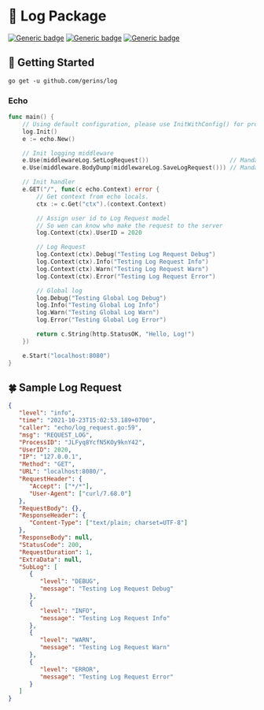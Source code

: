 # 📜 Log Package 
[![Generic badge](https://img.shields.io/badge/Go-v1.17.0-blue.svg)](https://golang.org/doc/go1.17)
[![Generic badge](https://img.shields.io/badge/status-development-green.svg)](https://shields.io/)
[![Generic badge](https://img.shields.io/badge/release-v1.1.3-yellow.svg)](https://shields.io/)


## 📌 Getting Started
```shell
go get -u github.com/gerins/log
```

### Echo 
```go
func main() {
	// Using default configuration, please use InitWithConfig() for production environment.
	log.Init() 
	e := echo.New()

	// Init logging middleware
	e.Use(middlewareLog.SetLogRequest())                       // Mandatory
	e.Use(middleware.BodyDump(middlewareLog.SaveLogRequest())) // Mandatory

	// Init handler
	e.GET("/", func(c echo.Context) error {
		// Get context from echo locals.
		ctx := c.Get("ctx").(context.Context)

		// Assign user id to Log Request model
		// So wen can know who make the request to the server
		log.Context(ctx).UserID = 2020

		// Log Request
		log.Context(ctx).Debug("Testing Log Request Debug")
		log.Context(ctx).Info("Testing Log Request Info")
		log.Context(ctx).Warn("Testing Log Request Warn")
		log.Context(ctx).Error("Testing Log Request Error")

		// Global log
		log.Debug("Testing Global Log Debug")
		log.Info("Testing Global Log Info")
		log.Warn("Testing Global Log Warn")
		log.Error("Testing Global Log Error")

		return c.String(http.StatusOK, "Hello, Log!")
	})

	e.Start("localhost:8080")
}
```

## 🍀 Sample Log Request
```json
{
   "level": "info",
   "time": "2021-10-23T15:02:53.189+0700",
   "caller": "echo/log_request.go:59",
   "msg": "REQUEST_LOG",
   "ProcessID": "JLFyq8YcfN5KOy9knY42",
   "UserID": 2020,
   "IP": "127.0.0.1",
   "Method": "GET",
   "URL": "localhost:8080/",
   "RequestHeader": {
      "Accept": ["*/*"],
      "User-Agent": ["curl/7.68.0"]
   },
   "RequestBody": {},
   "ResponseHeader": {
      "Content-Type": ["text/plain; charset=UTF-8"]
   },
   "ResponseBody": null,
   "StatusCode": 200,
   "RequestDuration": 1,
   "ExtraData": null,
   "SubLog": [
      {
         "level": "DEBUG",
         "message": "Testing Log Request Debug"
      },
      {
         "level": "INFO",
         "message": "Testing Log Request Info"
      },
      {
         "level": "WARN",
         "message": "Testing Log Request Warn"
      },
      {
         "level": "ERROR",
         "message": "Testing Log Request Error"
      }
   ]
}
```
